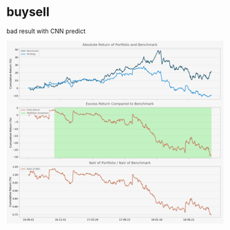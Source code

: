 # buysell

bad result with CNN predict

![pnl](https://github.com/HJ-Investment/buysell/blob/master/output/rnn_50/pnl_img.png)
